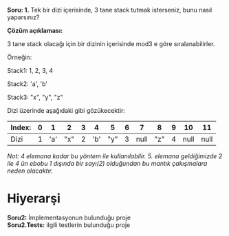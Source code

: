 **Soru: 1.** Tek bir dizi içerisinde, 3 tane stack tutmak isterseniz, bunu nasıl yaparsınız?



**Çözüm açıklaması:**

3 tane stack olacağı için bir dizinin içerisinde mod3 e göre sıralanabilirler.

Örneğin:

Stack1: 1, 2, 3, 4

Stack2: 'a', 'b'

Stack3: "x", "y", "z"

Dizi üzerinde aşağıdaki gibi gözükecektir:

| Index: |  0   |  1   |  2   |  3   |  4   |  5   |  6   |  7   |  8   |  9   |  10  |  11  |
| ------ | :--: | :--: | :--: | :--: | :--: | :--: | :--: | :--: | :--: | :--: | :--: | :--: |
| Dizi   |  1   | 'a'  | "x"  |  2   | 'b'  | "y"  |  3   | null | "z"  |  4   | null | null |

*Not: 4 elemana kadar bu yöntem ile kullanılabilir. 5. elemana geldiğimizde 2 ile 4 ün ebobu 1 dışında bir sayı(2) olduğundan bu mantık çakışmalara neden olacaktır.*

# Hiyerarşi
**Soru2:** İmplementasyonun bulunduğu proje  
**Soru2.Tests:** ilgili testlerin bulunduğu proje
